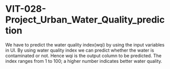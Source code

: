 # VIT-028-Project_Urban_Water_Quality_prediction

We have to predict the water quality index(wqi) by using the input variables in UI. By using water quality index we can predict whether the water is contaminated or not. Hence wqi is the output column to be predicted. The index ranges from 1 to 100; a higher number indicates better water quality.


